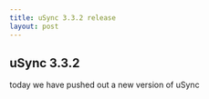 ```yaml
---
title: uSync 3.3.2 release
layout: post
---
```


## uSync 3.3.2

today we have pushed out a new version of uSync